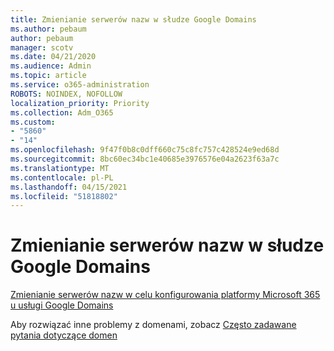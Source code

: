 ```yaml
---
title: Zmienianie serwerów nazw w słudze Google Domains
ms.author: pebaum
author: pebaum
manager: scotv
ms.date: 04/21/2020
ms.audience: Admin
ms.topic: article
ms.service: o365-administration
ROBOTS: NOINDEX, NOFOLLOW
localization_priority: Priority
ms.collection: Adm_O365
ms.custom:
- "5860"
- "14"
ms.openlocfilehash: 9f47f0b8c0dff660c75c8fc757c428524e9ed68d
ms.sourcegitcommit: 8bc60ec34bc1e40685e3976576e04a2623f63a7c
ms.translationtype: MT
ms.contentlocale: pl-PL
ms.lasthandoff: 04/15/2021
ms.locfileid: "51818802"
---
```

# <a name="change-nameservers-at-google-domains"></a>Zmienianie serwerów nazw w słudze Google Domains

[Zmienianie serwerów nazw w celu konfigurowania platformy Microsoft 365 u usługi Google Domains](https://docs.microsoft.com/microsoft-365/admin/dns/change-nameservers-at-google-domains?view=o365-worldwide)

Aby rozwiązać inne problemy z domenami, zobacz [Często zadawane pytania dotyczące domen](https://docs.microsoft.com/microsoft-365/admin/setup/domains-faq?view=o365-worldwide)
